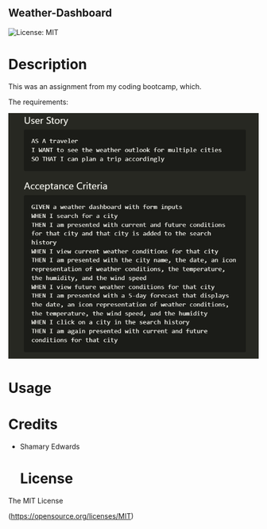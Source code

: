 ## Weather-Dashboard


 ![License: MIT](https://img.shields.io/badge/License-MIT-yellow.svg)



# Description

This was an assignment from my coding bootcamp, which.

The requirements:

![*:](https://github.com/SK-Edwards/Weather-Dashboard/blob/main/images/Screenshot%202023-05-29%20225829.png?raw=true)


# Usage


  # Credits
  
*  Shamary Edwards




   # License 
  The MIT License
   
  (https://opensource.org/licenses/MIT)
  





